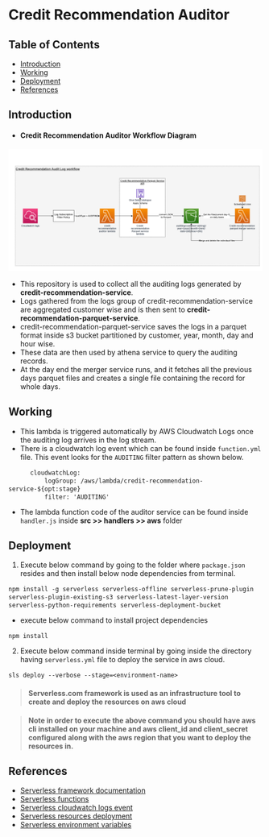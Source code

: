 # Credit Recommendation Auditor

## Table of Contents

- [Introduction](#introduction)
- [Working](#working)
- [Deployment](#deployment)
- [References](#references)

## Introduction

- #### Credit Recommendation Auditor Workflow Diagram

![credit recommendation auditor workflow](credit-recommendation-audit-workflow.png)

- This repository is used to collect all the auditing logs generated by **credit-recommendation-service**.
- Logs gathered from the logs group of credit-recommendation-service are aggregated customer wise and is then sent to
  **credit-recommendation-parquet-service**.
- credit-recommendation-parquet-service saves the logs in a parquet format inside s3 bucket partitioned by customer, year, month, day and hour wise.
- These data are then used by athena service to query the auditing records.
- At the day end the merger service runs, and it fetches all the previous days parquet files and creates a single file containing the record for whole days. 

## Working

- This lambda is triggered automatically by AWS Cloudwatch Logs once the auditing log arrives in the log stream.
- There is a cloudwatch log event which can be found inside `function.yml` file. This event looks for the `AUDITING` filter pattern as shown below.

```
      cloudwatchLog:
          logGroup: /aws/lambda/credit-recommendation-service-${opt:stage}
          filter: 'AUDITING'
```

- The lambda function code of the auditor service can be found inside `handler.js` inside __src >> handlers >> aws__  folder

## Deployment

1. Execute below command by going to the folder where `package.json` resides and then install below node dependencies from
   terminal.

```
npm install -g serverless serverless-offline serverless-prune-plugin serverless-plugin-existing-s3 serverless-latest-layer-version serverless-python-requirements serverless-deployment-bucket
```

- execute below command to install project dependencies

```
npm install
```

2. Execute below command inside terminal by going inside the directory having `serverless.yml`
   file to deploy the service in aws cloud.

```
sls deploy --verbose --stage=<environment-name>
```

> #### Serverless.com framework is used as an infrastructure tool to create and deploy the resources on aws cloud

> #### Note in order to execute the above command you should have aws cli installed on your machine and aws client_id and client_secret configured along with the aws region that you want to deploy the resources in.

## References

- [Serverless framework documentation](https://www.serverless.com/framework/docs)
- [Serverless functions](https://www.serverless.com/framework/docs/providers/aws/guide/functions)
- [Serverless cloudwatch logs event](https://www.serverless.com/framework/docs/providers/aws/events/cloudwatch-log)
- [Serverless resources deployment](https://www.serverless.com/framework/docs/providers/aws/guide/deploying)
- [Serverless environment variables](https://www.serverless.com/framework/docs/providers/aws/guide/variables)